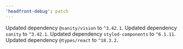 ```yaml
---
'headfront-debug': patch
---
```


Updated dependency `@sanity/vision` to `^3.42.1`.
Updated dependency `sanity` to `^3.42.1`.
Updated dependency `styled-components` to `^6.1.11`.
Updated dependency `@types/react` to `^18.3.2`.
